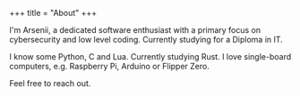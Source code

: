 +++
title = "About"
+++

I'm Arsenii, a dedicated software enthusiast with a primary focus on cybersecurity and low level coding. Currently studying for a Diploma in IT.


I know some Python, C and Lua. Currently studying Rust. I love single-board computers, e.g. Raspberry Pi, Arduino or Flipper Zero.  

Feel free to reach out.

